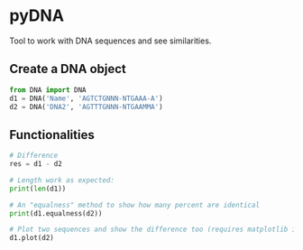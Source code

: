 # pyDNA
Tool to work with DNA sequences and see similarities.

## Create a DNA object
```python
from DNA import DNA
d1 = DNA('Name', 'AGTCTGNNN-NTGAAA-A')
d2 = DNA('DNA2', 'AGTTTGNNN-NTGAAMMA')
```

## Functionalities
```python
# Difference
res = d1 - d2

# Length work as expected:
print(len(d1))

# An "equalness" method to show how many percent are identical
print(d1.equalness(d2))

# Plot two sequences and show the difference too (requires matplotlib installed)
d1.plot(d2)
```
